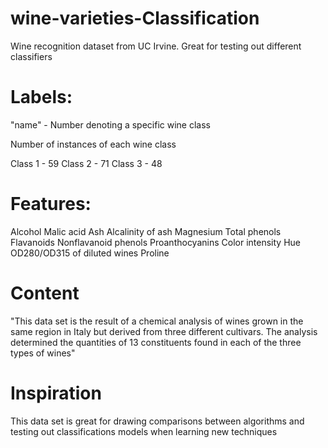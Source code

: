 # wine-varieties-Classification
Wine recognition dataset from UC Irvine. Great for testing out different classifiers

# Labels:
"name" - Number denoting a specific wine class

Number of instances of each wine class

Class 1 - 59
Class 2 - 71
Class 3 - 48

# Features:

Alcohol
Malic acid
Ash
Alcalinity of ash
Magnesium
Total phenols
Flavanoids
Nonflavanoid phenols
Proanthocyanins
Color intensity
Hue
OD280/OD315 of diluted wines
Proline

# Content
"This data set is the result of a chemical analysis of wines grown in the same region in Italy but derived from three different cultivars. The analysis determined the quantities of 13 constituents found in each of the three types of wines"

# Inspiration
This data set is great for drawing comparisons between algorithms and testing out classifications models when learning new techniques
